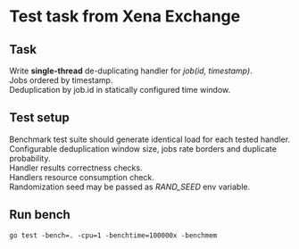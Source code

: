 # Test task from Xena Exchange

## Task

Write **single-thread** de-duplicating handler for _job(id, timestamp)_.  
Jobs ordered by timestamp.  
Deduplication by job.id in statically configured time window.

## Test setup

Benchmark test suite should generate identical load for each tested handler.  
Configurable deduplication window size, jobs rate borders and duplicate probability.  
Handler results correctness checks.  
Handlers resource consumption check.  
Randomization seed may be passed as _RAND_SEED_ env variable.

## Run bench

`go test -bench=. -cpu=1 -benchtime=100000x -benchmem`